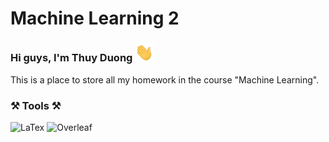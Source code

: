 # Machine Learning 2

### <h3 center> Hi guys, I'm Thuy Duong <img src="https://raw.githubusercontent.com/ABSphreak/ABSphreak/master/gifs/Hi.gif" width="30px">
This is a place to store all my homework in the course "Machine Learning".

### ⚒️ Tools ⚒️
<img src="https://img.shields.io/badge/LaTex-008080?style=for-the-badge&logo=LaTex&logoColor=white" alt="LaTex" /> <img src="https://img.shields.io/badge/Overleaf-47A141?style=for-the-badge&logo=Overleaf&logoColor=white" alt="Overleaf" /> 

